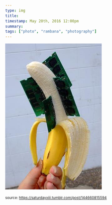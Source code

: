 ```yaml
---
type: img
title: 
timestamp: May 20th, 2016 12:00pm
summary: 
tags: ["photo", "rambana", "photography"]
---
```

<img src="../media/144660815594.jpg"/>
                                                                                
                
                
                
                
                                
<small>source: https://saturdayxiii.tumblr.com/post/144660815594</small>
